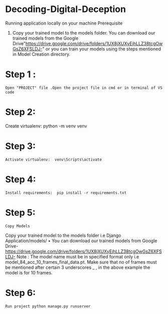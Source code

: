 # Decoding-Digital-Deception
Running application locally on your machine 
Prerequisite 
1. Copy your trained model to the models folder. 
	You can download our trained models from the Google Drive"https://drive.google.com/drive/folders/1UX8jXUXyEjhLLZ38tcgOwGsZ6XFSLDJ-" or you can train your models using the steps mentioned in Model Creation directory. 

# Step 1 : 
	Open "PROJECT" file .Open the project file in cmd or in terminal of VS code
# Step 2: 
Create virtualenv: python -m venv venv 
# Step 3:
    Activate virtualenv:  venv\Scripts\activate
# Step 4:
    Install requirements:  pip install -r requirements.txt 
# Step 5:
    Copy Models 

Copy your trained model to the models folder i.e Django Application/models/ 
	• 	You can download our trained models from Google Drive-https://drive.google.com/drive/folders/1UX8jXUXyEjhLLZ38tcgOwGsZ6XFSLDJ-
Note : The model name must be in specified format only 
i.e model_84_acc_10_frames_final_data.pt. Make sure that no of frames must be mentioned after certain 3 underscores _ , in the above example the model is for 10 frames. 
# Step 6: 
	Run project python manage.py runserver 

